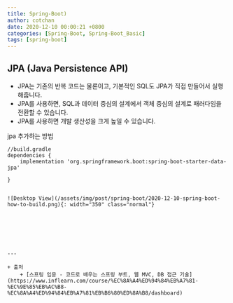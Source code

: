 ```yaml
---
title: Spring-Boot) 
author: cotchan 
date: 2020-12-10 00:00:21 +0800 
categories: [Spring-Boot, Spring-Boot_Basic]
tags: [spring-boot] 
---
```


## JPA (Java Persistence API)

+ JPA는 기존의 반복 코드는 물론이고, 기본적인 SQL도 JPA가 직접 만들어서 실행해줍니다.
+ JPA를 사용하면, SQL과 데이터 중심의 설계에서 객체 중심의 설계로 패러다임을 전환할 수 있습니다.
+ JPA를 사용하면 개발 생산성을 크게 높일 수 있습니다. 


jpa 추가하는 방법

```terminal
//build.gradle
dependencies {
	implementation 'org.springframework.boot:spring-boot-starter-data-jpa'

}


![Desktop View](/assets/img/post/spring-boot/2020-12-10-spring-boot-how-to-build.png){: width="350" class="normal"}







---

+ 출처
	+ [스프링 입문 - 코드로 배우는 스프링 부트, 웹 MVC, DB 접근 기술](https://www.inflearn.com/course/%EC%8A%A4%ED%94%84%EB%A7%81-%EC%9E%85%EB%AC%B8-%EC%8A%A4%ED%94%84%EB%A7%81%EB%B6%80%ED%8A%B8/dashboard)
